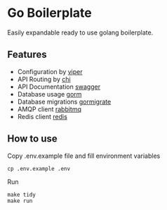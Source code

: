 # Go Boilerplate
Easily expandable ready to use golang boilerplate.
## Features
- Configuration by [viper](https://github.com/spf13/viper)
- API Routing by [chi](https://github.com/go-chi/chi)
- API Documentation [swagger](github.com/flowchartsman/swaggerui)
- Database usage [gorm](https://github.com/go-gorm/gorm)
- Database migrations [gormigrate](https://github.com/go-gormigrate/gormigrate)
- AMQP client [rabbitmq](https://github.com/rabbitmq/amqp091-go)
- Redis client [redis](https://github.com/redis/go-redis)
## How to use
Copy .env.example file and fill environment variables
```
cp .env.example .env
```
Run
```
make tidy
make run
```